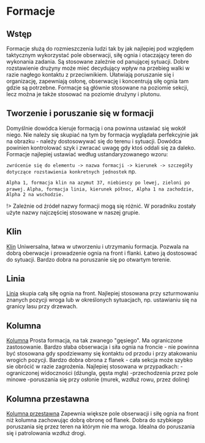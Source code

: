 # Formacje

## Wstęp
Formacje służą do rozmieszczenia ludzi tak by jak najlepiej pod względem taktycznym wykorzystać pole obserwacji, siłę ognia i otaczający teren do wykonania zadania. Są stosowane zależnie od panującej sytuacji. Dobre rozstawienie drużyny może mieć decydujący wpływ na przebieg walki w razie nagłego kontaktu z przeciwnikiem. Ułatwiają poruszanie się i organizację, zapewniają osłonę, obserwację i koncentrują siłę ognia tam gdzie są potrzebne. Formacje są głównie stosowane na poziomie sekcji, lecz można je także stosować na poziomie drużyny i plutonu.

## Tworzenie i poruszanie się w formacji
Domyślnie dowódca kieruje formacją i ona powinna ustawiać się wokół niego. Nie należy się skupiać na tym by formacja wyglądała perfekcyjnie jak na obrazku - należy dostosowywać się do terenu i sytuacji. Dowódca powinien kontrolować szyk i zwracać uwagę gdy ktoś oddali się za daleko. Formacje najlepiej ustawiać według ustandaryzowanego wzoru:

`zwrócenie się do elementu -> nazwa formacji -> kierunek -> szczegóły dotyczące rozstawienia konkretnych jednostek`
np.

`Alpha 1, formacja klin na azymut 37, niebiescy po lewej, zieloni po prawej.`
`Alpha, formacja linia, kierunek północ, Alpha 1 na zachodzie, Alpha 2 na wschodzie.`

!> Zależnie od źródeł nazwy formacji mogą się różnić. W poradniku zostały użyte nazwy najczęściej stosowane w naszej grupie.

## Klin
[Klin](_data/klin.png)
Uniwersalna, łatwa w utworzeniu i utrzymaniu formacja. Pozwala na dobrą oberwacje i prowadzenie ognia na front i flanki. Łatwo ją dostosować do sytuacji. Bardzo dobra na poruszanie się po otwartym terenie.

## Linia
[Linia](_data/linia.png)
skupia całą siłę ognia na front. Najlepiej stosowana przy szturmowaniu znanych pozycji wroga lub w określonych sytuacjach, np. ustawianiu się na granicy lasu przy drzewach.

## Kolumna
[Kolumna](_data/kolumna.png)
Prosta formacja, na tak zwanego "gęsiego". Ma ograniczone zastosowanie. Bardzo słaba obserwacja i siła ognia na froncie - nie powinna być stosowana gdy spodziewamy się kontaktu od przodu i przy atakowaniu wrogich pozycji. Bardzo dobra obrona z flanek - cała sekcja może szybko sie obrócić w razie zagrożenia.
Najlepiej stosowana w przypadkach:
-ograniczonej widoczności (dżungla, gęsta mgła)
-przechodzenia przez pole minowe
-poruszania się przy osłonie (murek, wzdłuż rowu, przez dolinę)

## Kolumna przestawna
[Kolumna przestawna](_data/kolumna_przestawna.png)
Zapewnia większe pole obserwacji i siłę ognia na front niż kolumna zachowując dobrą obronę od flanek. Dobra do szybkiego poruszania się przez teren na którym nie ma wroga. Idealna do poruszania się i patrolowania wzdłuż drogi.
